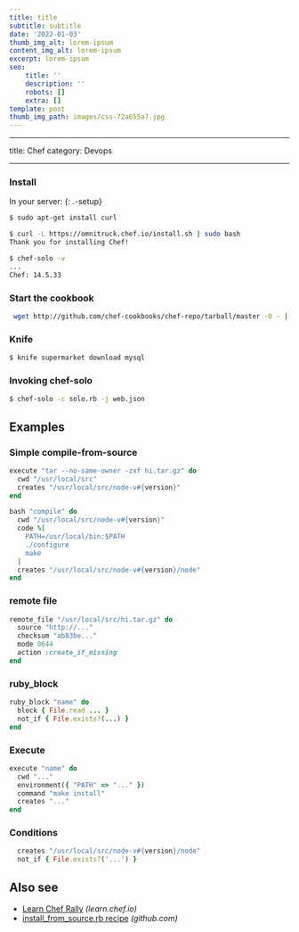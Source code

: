 ```yaml
---
title: title
subtitle: subtitle
date: '2022-01-03'
thumb_img_alt: lorem-ipsum
content_img_alt: lorem-ipsum
excerpt: lorem-ipsum
seo:
    title: ''
    description: ''
    robots: []
    extra: []
template: post
thumb_img_path: images/css-72a655a7.jpg
---
```


---

title: Chef
category: Devops

---

### Install

In your server:
{: .-setup}

```bash
$ sudo apt-get install curl
```

```bash
$ curl -L https://omnitruck.chef.io/install.sh | sudo bash
Thank you for installing Chef!
```

```bash
$ chef-solo -v
...
Chef: 14.5.33
```

### Start the cookbook

```bash
 wget http://github.com/chef-cookbooks/chef-repo/tarball/master -O - | tar xzf - --strip-components=1
```

### Knife

```bash
$ knife supermarket download mysql
```

### Invoking chef-solo

```bash
$ chef-solo -c solo.rb -j web.json
```

## Examples

### Simple compile-from-source

```ruby
execute "tar --no-same-owner -zxf hi.tar.gz" do
  cwd "/usr/local/src"
  creates "/usr/local/src/node-v#{version}"
end
```

```ruby
bash "compile" do
  cwd "/usr/local/src/node-v#{version}"
  code %[
    PATH=/usr/local/bin:$PATH
    ./configure
    make
  ]
  creates "/usr/local/src/node-v#{version}/node"
end
```

### remote file

```ruby
remote_file "/usr/local/src/hi.tar.gz" do
  source "http://..."
  checksum "ab83be..."
  mode 0644
  action :create_if_missing
end
```

### ruby_block

```ruby
ruby_block "name" do
  block { File.read ... }
  not_if { File.exists?(...) }
end
```

### Execute

```ruby
execute "name" do
  cwd "..."
  environment({ "PATH" => "..." })
  command "make install"
  creates "..."
end
```

### Conditions

```ruby
  creates "/usr/local/src/node-v#{version}/node"
  not_if { File.exists?('...') }
```

## Also see

- [Learn Chef Rally](https://learn.chef.io) _(learn.chef.io)_
- [install_from_source.rb recipe](https://github.com/mdxp/nodejs-cookbook/blob/master/recipes/install_from_source.rb) _(github.com)_
